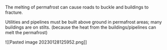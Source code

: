 The melting of permafrost can cause roads to buckle and buildings to fracture.

Utilities and pipelines must be built above ground in permafrost areas; many buildings are on stilts. (because the heat from the buildings/pipelines can melt the permafrost)

![[Pasted image 20230128125952.png]]
